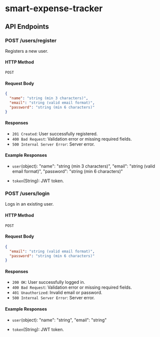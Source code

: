 # smart-expense-tracker

## API Endpoints

### POST /users/register

Registers a new user.

#### HTTP Method

`POST`

#### Request Body

```json
{
  "name": "string (min 3 characters)",
  "email": "string (valid email format)",
  "password": "string (min 6 characters)"
}
```

#### Responses

- `201 Created`: User successfully registered.
- `400 Bad Request`: Validation error or missing required fields.
- `500 Internal Server Error`: Server error.

#### Example Responses

- `user`(object):
    "name": "string (min 3 characters)",
    "email": "string (valid email format)",
    "password": "string (min 6 characters)"

- `token`(String): JWT token.

### POST /users/login

Logs in an existing user.

#### HTTP Method

`POST`

#### Request Body

```json
{
  "email": "string (valid email format)",
  "password": "string (min 6 characters)"
}
```

#### Responses

- `200 OK`: User successfully logged in.
- `400 Bad Request`: Validation error or missing required fields.
- `401 Unauthorized`: Invalid email or password.
- `500 Internal Server Error`: Server error.

#### Example Responses

- `user`(object):
    "name": "string",
    "email": "string"

- `token`(String): JWT token.

